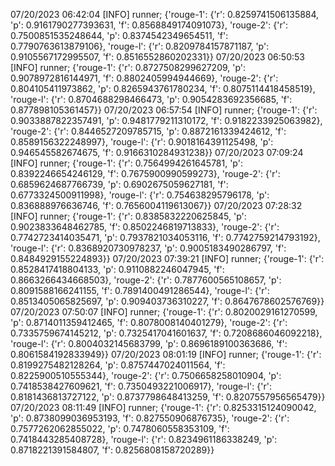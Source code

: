 07/20/2023 06:42:04  [INFO] runner; {'rouge-1': {'r': 0.8259741506135884, 'p': 0.9161790277393631, 'f': 0.8568849174091073}, 'rouge-2': {'r': 0.7500851535248644, 'p': 0.8374542349654511, 'f': 0.7790763613879106}, 'rouge-l': {'r': 0.8209784157871187, 'p': 0.9105567172995507, 'f': 0.8516552860202331}}
07/20/2023 06:50:53  [INFO] runner; {'rouge-1': {'r': 0.8727508299627209, 'p': 0.9078972816144971, 'f': 0.8802405994944669}, 'rouge-2': {'r': 0.804105411973862, 'p': 0.8265943761780234, 'f': 0.8075114418458519}, 'rouge-l': {'r': 0.8704688298466473, 'p': 0.9054283692356685, 'f': 0.877898105361457}}
07/20/2023 06:57:54  [INFO] runner; {'rouge-1': {'r': 0.9033887822357491, 'p': 0.9481779211310172, 'f': 0.9182233925063982}, 'rouge-2': {'r': 0.8446527209785715, 'p': 0.8872161339424612, 'f': 0.8589156322248997}, 'rouge-l': {'r': 0.9018164391125498, 'p': 0.946545582674675, 'f': 0.9166310284931238}}
07/20/2023 07:09:24  [INFO] runner; {'rouge-1': {'r': 0.7564994261645781, 'p': 0.8392246654246129, 'f': 0.7675900990599273}, 'rouge-2': {'r': 0.6859624687766739, 'p': 0.6902675059627181, 'f': 0.6773324500911998}, 'rouge-l': {'r': 0.754638295796178, 'p': 0.836888976636746, 'f': 0.7656004119613067}}
07/20/2023 07:28:32  [INFO] runner; {'rouge-1': {'r': 0.8385832220625845, 'p': 0.9023833648462785, 'f': 0.8502246819713833}, 'rouge-2': {'r': 0.7742723414035471, 'p': 0.7937821034053116, 'f': 0.7742759214793192}, 'rouge-l': {'r': 0.8368920730978237, 'p': 0.9005183490286797, 'f': 0.8484929155224893}}
07/20/2023 07:39:21  [INFO] runner; {'rouge-1': {'r': 0.8528417418804133, 'p': 0.9110882246047945, 'f': 0.8663266434668503}, 'rouge-2': {'r': 0.7877600565108657, 'p': 0.8091588166241155, 'f': 0.7891400491286544}, 'rouge-l': {'r': 0.8513405065825697, 'p': 0.909403736310227, 'f': 0.8647678602576769}}
07/20/2023 07:50:07  [INFO] runner; {'rouge-1': {'r': 0.8020029161270599, 'p': 0.8714011359412465, 'f': 0.8078008140401279}, 'rouge-2': {'r': 0.7335759674145212, 'p': 0.7325417041601637, 'f': 0.7208686046092218}, 'rouge-l': {'r': 0.8004032145683799, 'p': 0.8696189100363686, 'f': 0.8061584192833949}}
07/20/2023 08:01:19  [INFO] runner; {'rouge-1': {'r': 0.8199275482128264, 'p': 0.8757447024011564, 'f': 0.8225900510555344}, 'rouge-2': {'r': 0.7506658258010904, 'p': 0.7418538427609621, 'f': 0.7350493221006917}, 'rouge-l': {'r': 0.8181436813727122, 'p': 0.8737798648413259, 'f': 0.8207557956565479}}
07/20/2023 08:11:49  [INFO] runner; {'rouge-1': {'r': 0.8253315124090042, 'p': 0.8738099036953193, 'f': 0.827550906876735}, 'rouge-2': {'r': 0.7577262062855022, 'p': 0.7478060558353109, 'f': 0.7418443285408728}, 'rouge-l': {'r': 0.8234961186338249, 'p': 0.8718221391584807, 'f': 0.8256808158720289}}